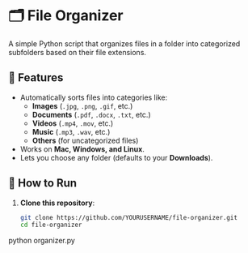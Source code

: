 # 🗂️ File Organizer

A simple Python script that organizes files in a folder into categorized subfolders based on their file extensions.

## 📌 Features
- Automatically sorts files into categories like:
  - **Images** (`.jpg`, `.png`, `.gif`, etc.)
  - **Documents** (`.pdf`, `.docx`, `.txt`, etc.)
  - **Videos** (`.mp4`, `.mov`, etc.)
  - **Music** (`.mp3`, `.wav`, etc.)
  - **Others** (for uncategorized files)
- Works on **Mac, Windows, and Linux**.
- Lets you choose any folder (defaults to your **Downloads**).

## 🚀 How to Run
1. **Clone this repository**:
   ```bash
   git clone https://github.com/YOURUSERNAME/file-organizer.git
   cd file-organizer

python organizer.py
